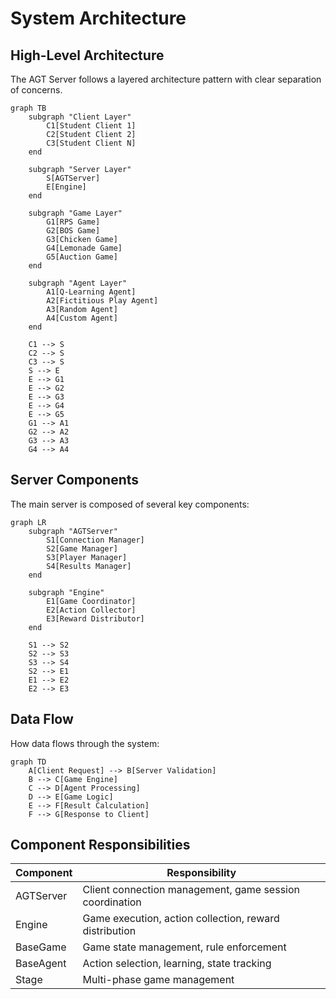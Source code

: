 # System Architecture

## High-Level Architecture

The AGT Server follows a layered architecture pattern with clear separation of concerns.

```mermaid
graph TB
    subgraph "Client Layer"
        C1[Student Client 1]
        C2[Student Client 2]
        C3[Student Client N]
    end
    
    subgraph "Server Layer"
        S[AGTServer]
        E[Engine]
    end
    
    subgraph "Game Layer"
        G1[RPS Game]
        G2[BOS Game]
        G3[Chicken Game]
        G4[Lemonade Game]
        G5[Auction Game]
    end
    
    subgraph "Agent Layer"
        A1[Q-Learning Agent]
        A2[Fictitious Play Agent]
        A3[Random Agent]
        A4[Custom Agent]
    end
    
    C1 --> S
    C2 --> S
    C3 --> S
    S --> E
    E --> G1
    E --> G2
    E --> G3
    E --> G4
    E --> G5
    G1 --> A1
    G2 --> A2
    G3 --> A3
    G4 --> A4
```

## Server Components

The main server is composed of several key components:

```mermaid
graph LR
    subgraph "AGTServer"
        S1[Connection Manager]
        S2[Game Manager]
        S3[Player Manager]
        S4[Results Manager]
    end
    
    subgraph "Engine"
        E1[Game Coordinator]
        E2[Action Collector]
        E3[Reward Distributor]
    end
    
    S1 --> S2
    S2 --> S3
    S3 --> S4
    S2 --> E1
    E1 --> E2
    E2 --> E3
```

## Data Flow

How data flows through the system:

```mermaid
graph TD
    A[Client Request] --> B[Server Validation]
    B --> C[Game Engine]
    C --> D[Agent Processing]
    D --> E[Game Logic]
    E --> F[Result Calculation]
    F --> G[Response to Client]
```

## Component Responsibilities

| Component | Responsibility |
|-----------|---------------|
| AGTServer | Client connection management, game session coordination |
| Engine | Game execution, action collection, reward distribution |
| BaseGame | Game state management, rule enforcement |
| BaseAgent | Action selection, learning, state tracking |
| Stage | Multi-phase game management | 